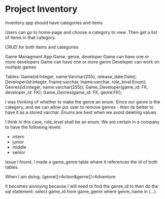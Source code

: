 # Project Inventory

Inventory app should have categories and items

Users can go to home-page and choose a category to view. Then get a list of items in that category.

CRUD for both items and categories

Game Managment App
Game, genre, developer
Game can have one or more developers
Game can have one or more genre
Developer can work on multiple games

Tables:
Game(id:Integer, name:Varchar(255), release_date:Date);
Developer(id:integer, fname:varchar, lname:varchar, role_level:Enum);
Genres(id:integer, name:varchar(255));
Game_Developer(game_id: FK, developer_id: FK);
Game_Genres(game_id: FK, genre:FK);

I was thinking of whether to make the genre an enum. Since our genre is the category, and we can allow our user to remove genres - then its better to have it as a stored varchar. Enums are best when we avoid deleting values.

I think in this case, role_level shall be an enum. We are certain in a company to have the following levels:

- intern
- junior
- middle
- senior

Issue I found, I made a game_genre table where it references the id of both tables.

When I am doing: /genre[]=Action&genre[]=Adventure

It becomes annoying because I will need to find the genre_id to then do the sql statement: select game_id from game_genre where genre_name in (...)


